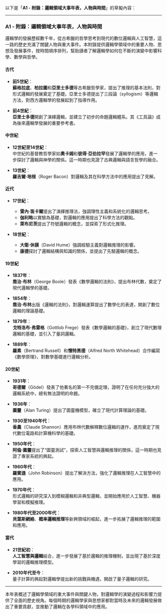以下是「**A1 - 附錄：邏輯領域大事年表，人物與時間**」的草擬內容：

---

### A1 - 附錄：邏輯領域大事年表，人物與時間

邏輯學的發展歷經數千年，從古希臘的哲學思考到現代的數位邏輯與人工智慧，這一路的歷史充滿了關鍵人物與重大事件。本附錄提供邏輯學領域中的重要人物、思想及發展事件，按時間順序排列，幫助讀者了解邏輯學如何在不斷的演變中影響科學、數學與哲學。

#### 古代

- **前5世紀**：  
  **蘇格拉底**、**柏拉圖**和**亞里士多德**等古希臘哲學家，提出了推理的基本法則，對形式邏輯的發展奠定了基礎。亞里士多德提出了三段論（syllogism）等邏輯方法，對西方邏輯學的發展起到了指導作用。

- **前4世紀**：  
  **亞里士多德**開創了演繹邏輯，並建立了初步的命題邏輯體系。其《工具論》成為後來邏輯學發展的重要參考書。

#### 中世紀

- **12世紀至14世紀**：  
  中世紀的基督教哲學家如**奧卡姆**和**彼得·亞伯拉罕**發展了邏輯學的應用，進一步探討了邏輯與神學的關係。這一時期也見證了古典邏輯與語言哲學的融合。

- **13世紀**：  
  **羅吉爾·培根**（Roger Bacon）對邏輯及其在科學方法中的應用提出了見解。

#### 近代

- **17世紀**：  
  - **雷內·笛卡爾**提出了演繹推理法，強調理性主義和系統化的邏輯思考。
  - **伽利略**以實驗為基礎，對邏輯的應用提出了科學方法的觀點。
  - **萊布尼茨**提出了符號邏輯的概念，並探索了形式化推理。

- **18世紀**：  
  - **大衛·休謨**（David Hume）強調經驗主義對邏輯推理的影響。
  - **康德**探討了邏輯結構與知識的關係，並提出了先驗邏輯的概念。

#### 19世紀

- **1837年**：  
  **喬治·布林**（George Boole）發表《數學邏輯的法則》，提出布林代數，奠定了現代邏輯學的基礎。

- **1854年**：  
  **喬治·布林**出版《邏輯的法則》，對邏輯運算提出了數學化的表達，開創了數位邏輯的理論基礎。

- **1879年**：  
  **戈特洛布·弗雷格**（Gottlob Frege）發表《數學邏輯的基礎》，創立了現代數理邏輯的基礎，並引入了量詞邏輯。

- **1889年**：  
  **羅素**（Bertrand Russell）和**懷特黑德**（Alfred North Whitehead）合作編寫《數學原理》，對數學基礎進行邏輯分析。

#### 20世紀

- **1931年**：  
  **哥德爾**（Gödel）發表了他著名的第一不完備定理，證明了在任何充分強大的邏輯系統中，總有無法證明的命題。

- **1936年**：  
  **圖靈**（Alan Turing）提出了圖靈機模型，確立了現代計算理論的基礎。

- **1930至1940年代**：  
  **香農**（Claude Shannon）應用布林代數解釋數位邏輯的運作，進而奠定了現代數位電路和計算機科學的基礎。

- **1950年代**：  
  **阿倫·圖靈**提出了“圖靈測試”，探索人工智慧與邏輯推理的關係，這一時期也見證了專家系統的興起。

- **1960年代**：  
  **羅賓遜**（John Robinson）提出了解決方法，強化了邏輯推理在人工智慧中的應用。

- **1970年代**：  
  形式邏輯的研究深入到模糊邏輯和非典型邏輯，並開始應用於人工智慧、機器學習和模擬推理。

- **1980年代至2000年代**：  
  **貝葉斯網絡**、**概率邏輯推理**等新興領域的崛起，進一步拓展了邏輯推理的範圍和應用。

#### 當代

- **21世紀初**：  
  **人工智慧與邏輯**結合，進一步發展了基於邏輯的推理機制，並出現了基於深度學習的邏輯推理模型。

- **2010年代至今**：  
  量子計算的興起對邏輯學提出新的挑戰與機遇，開啟了量子邏輯的研究。

---

本年表概述了邏輯學領域的重大事件與關鍵人物，對邏輯學的演變過程和影響力提供了全面的歷史視角。每個時期的邏輯學家與思想家都對當時及未來的邏輯發展做出了重要貢獻，並推動了邏輯在各學科領域中的應用。

